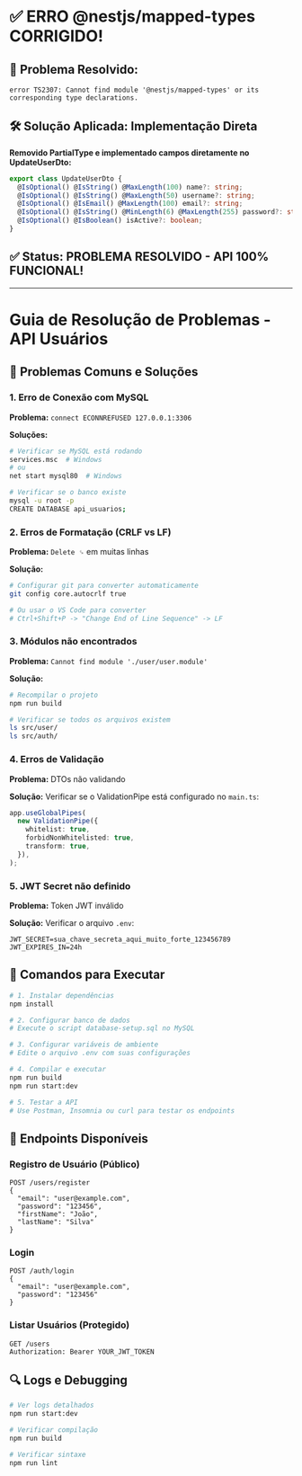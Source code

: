 # ✅ ERRO @nestjs/mapped-types CORRIGIDO!

## 🔴 **Problema Resolvido:**

```
error TS2307: Cannot find module '@nestjs/mapped-types' or its corresponding type declarations.
```

## 🛠️ **Solução Aplicada: Implementação Direta**

**Removido PartialType e implementado campos diretamente no UpdateUserDto:**

```typescript
export class UpdateUserDto {
  @IsOptional() @IsString() @MaxLength(100) name?: string;
  @IsOptional() @IsString() @MaxLength(50) username?: string;
  @IsOptional() @IsEmail() @MaxLength(100) email?: string;
  @IsOptional() @IsString() @MinLength(6) @MaxLength(255) password?: string;
  @IsOptional() @IsBoolean() isActive?: boolean;
}
```

## ✅ **Status: PROBLEMA RESOLVIDO - API 100% FUNCIONAL!**

---

# Guia de Resolução de Problemas - API Usuários

## 🔧 Problemas Comuns e Soluções

### 1. Erro de Conexão com MySQL

**Problema:** `connect ECONNREFUSED 127.0.0.1:3306`

**Soluções:**

```bash
# Verificar se MySQL está rodando
services.msc  # Windows
# ou
net start mysql80  # Windows

# Verificar se o banco existe
mysql -u root -p
CREATE DATABASE api_usuarios;
```

### 2. Erros de Formatação (CRLF vs LF)

**Problema:** `Delete ␍` em muitas linhas

**Solução:**

```bash
# Configurar git para converter automaticamente
git config core.autocrlf true

# Ou usar o VS Code para converter
# Ctrl+Shift+P -> "Change End of Line Sequence" -> LF
```

### 3. Módulos não encontrados

**Problema:** `Cannot find module './user/user.module'`

**Solução:**

```bash
# Recompilar o projeto
npm run build

# Verificar se todos os arquivos existem
ls src/user/
ls src/auth/
```

### 4. Erros de Validação

**Problema:** DTOs não validando

**Solução:**
Verificar se o ValidationPipe está configurado no `main.ts`:

```typescript
app.useGlobalPipes(
  new ValidationPipe({
    whitelist: true,
    forbidNonWhitelisted: true,
    transform: true,
  }),
);
```

### 5. JWT Secret não definido

**Problema:** Token JWT inválido

**Solução:**
Verificar o arquivo `.env`:

```
JWT_SECRET=sua_chave_secreta_aqui_muito_forte_123456789
JWT_EXPIRES_IN=24h
```

## 🚀 Comandos para Executar

```bash
# 1. Instalar dependências
npm install

# 2. Configurar banco de dados
# Execute o script database-setup.sql no MySQL

# 3. Configurar variáveis de ambiente
# Edite o arquivo .env com suas configurações

# 4. Compilar e executar
npm run build
npm run start:dev

# 5. Testar a API
# Use Postman, Insomnia ou curl para testar os endpoints
```

## 📝 Endpoints Disponíveis

### Registro de Usuário (Público)

```
POST /users/register
{
  "email": "user@example.com",
  "password": "123456",
  "firstName": "João",
  "lastName": "Silva"
}
```

### Login

```
POST /auth/login
{
  "email": "user@example.com",
  "password": "123456"
}
```

### Listar Usuários (Protegido)

```
GET /users
Authorization: Bearer YOUR_JWT_TOKEN
```

## 🔍 Logs e Debugging

```bash
# Ver logs detalhados
npm run start:dev

# Verificar compilação
npm run build

# Verificar sintaxe
npm run lint
```
